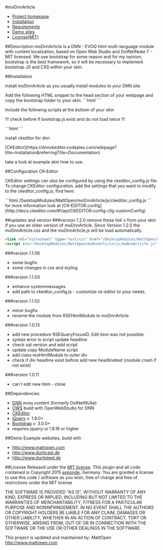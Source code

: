 #moDnnArticle

- [Project homepage](http://www.mattopen.com/Projekte/moTimeline)
- [Installation](#installation)
- [Requirements](#dependencies)
- [Demo sites](#demo)
- [License(MIT)](#license)

##Description
moDnnArticle is a DNN - EVOQ html multi-language module with content localization, based on Open Web Studio and DotNetNuke 7 - MIT licensed.
We use bootstrap for some reason and for my opinion, bootstrap is the best framework, so it will be necessary to implement bootstrap JS and CSS within your skin.

##Installation
<p>install moDnnArticle as you usually install modules to your DNN site</p>
Add the following HTML snippet to the head section of your webpage and copy the bootstrap folder to your skin:
```html
<link rel="stylesheet" type="text/css" href="<%= PortalSettings.HomeDirectory %>bootstrap/css/bootstrap.min.css" />
```

<p>Include the following scripts at the bottom of your skin</p>
<p>!!!	check before if bootstrap.js exist and do not load twice	!!!</p>
```html
<script src="<%= PortalSettings.HomeDirectory %>bootstrap/js/bootstrap.min.js" type="text/javascript"></script>
```

<p>install ckeditor for dnn</p>
[CKEditor](https://dnnckeditor.codeplex.com/wikipage?title=Installation&referringTitle=Documentation)

take a look at example skin how to use.

##Configuration CK-Editor
<p>CKEditor settings can also be configured by using the ckeditor_config.js file. To change CKEditor configuration, add the settings that you want to modify to the ckeditor_config.js, find here:</p>
```html
/DesktopModules/MattOpen/moDnnArticle/js/ckeditor_config.js
```
for more information look at [CK-EDITOR.config](http://docs.ckeditor.com/#!/api/CKEDITOR.config-cfg-customConfig)


##updates and version
###version 1.2.0
remove these link`s from your skin if you use an older version of moDnnArticle. Since Version 1.2.0 the moDnnArticle.css and the moDnnArticle.js will be load automatically.
```html
<link rel="stylesheet" type="text/css" href="/DesktopModules/MattOpen/moDnnArticle/moDnnArticle.css" />
<script src="/DesktopModules/MattOpen/moDnnArticle/js/moDnnArticle.js" type="text/javascript"></script>
```

###version 1.1.06
* some bugfix
* some changes in css and styling

###version 1.1.03
* enhance systemmessages
* add path to ckeditor_config.js - customize ck-editor to your needs.

###version 1.1.02
* minor bugfix
* rename the module from RSEHtmlModule to moDnnArticle 

###version 1.0.13 
* add new procedure RSEQueryFocusID. Edit item was not possible. 
* syntax error in script update headline 
* check sql version and add script 
* update copy ModuleName script 
* add class moHtmlModule to outer div 
* check if div headline exist before add new headlinetext (module crash if not exist)

###version 1.0.11
* can´t edit new item - close


##Dependencies
* [DNN](http://www.dnnsoftware.com/) evoq content (formerly DotNetNUke)
* [OWS](http://www.openwebstudio.com/) build with OpenWebStudio for DNN
* [CKEditor](https://dnnckeditor.codeplex.com/)
* [jQuery](https://jquery.com/) v. 1.9.0+
* [Bootstrap](http://getbootstrap.com/) v. 3.0.0+
* requires jquery-ui 1.8.16 or higher


##Demo
Example websites, build with 
* http://www.mattopen.com
* http://www.duritcast.de
* http://www.duritsteel.de

##License
Released under the [MIT license](http://www.opensource.org/licenses/MIT).
This plugin and all code contained is Copyright 2015 <a href="http://www.exponde.com" >exponde</a>, Germany. You are granted a license to use this code / software as you wish, free of charge and free of restrictions under the MIT license

THE SOFTWARE IS PROVIDED "AS IS", WITHOUT WARRANTY OF ANY KIND, EXPRESS OR
IMPLIED, INCLUDING BUT NOT LIMITED TO THE WARRANTIES OF MERCHANTABILITY,
FITNESS FOR A PARTICULAR PURPOSE AND NONINFRINGEMENT. IN NO EVENT SHALL THE
AUTHORS OR COPYRIGHT HOLDERS BE LIABLE FOR ANY CLAIM, DAMAGES OR OTHER
LIABILITY, WHETHER IN AN ACTION OF CONTRACT, TORT OR OTHERWISE, ARISING FROM,
OUT OF OR IN CONNECTION WITH THE SOFTWARE OR THE USE OR OTHER DEALINGS IN THE
SOFTWARE.

This project is updated and maintained by:
MattOpen http://www.mattopen.com
